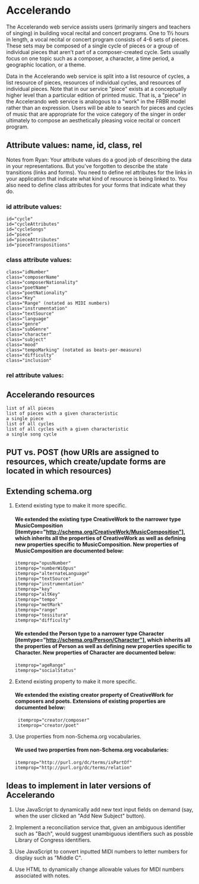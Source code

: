 # Accelerando

The Accelerando web service assists users (primarily singers and teachers of singing) in building vocal recital and concert programs. One to 1½ hours in length, a vocal recital or concert program consists of 4-6 sets of pieces. These sets may be composed of a single cycle of pieces or a group of individual pieces that aren’t part of a composer-created cycle. Sets usually focus on one topic such as a composer, a character, a time period, a geographic location, or a theme.

Data in the Accelerando web service is split into a list resource of cycles, a list resource of pieces, resources of individual cycles, and resources of individual pieces. Note that in our service "piece" exists at a conceptually higher level than a particular edition of printed music. That is, a "piece" in the Accelerando web service is analogous to a "work" in the FRBR model rather than an expression. Users will be able to search for pieces and cycles of music that are appropriate for the voice category of the singer in order ultimately to compose an aesthetically pleasing voice recital or concert program.

## Attribute values: name, id, class, rel

Notes from Ryan: Your attribute values do a good job of describing the data in your representations. 
But you've forgotten to describe the state transitions (links and forms). 
You need to define rel attributes for the links in your application that indicate what kind of resource is being linked to. 
You also need to define class attributes for your forms that indicate what they do.

### id attribute values:
    id="cycle"
    id="cycleAttributes"
    id="cycleSongs"
    id="piece"
    id="pieceAttributes"
    id="pieceTranspositions"

### class attribute values:
    class="idNumber"
    class="composerName"
    class="composerNationality"
    class="poetName"
    class="poetNationality"
    class="Key" 
    class="Range" (notated as MIDI numbers)
    class="instrumentation"
    class="textSource"
    class="language"
    class="genre"
    class="subGenre"
    class="character"
    class="subject"
    class="mood"
    class="tempoMarking" (notated as beats-per-measure)
    class="difficulty"
    class="inclusion"

### rel attribute values:

## Accelerando resources
    list of all pieces
    list of pieces with a given characteristic
    a single piece
    list of all cycles
    list of all cycles with a given characteristic
    a single song cycle

## PUT vs. POST (how URIs are assigned to resources, which create/update forms are located in which resources)

## Extending schema.org

1.  Extend existing type to make it more specific. 

    #### We extended the existing type CreativeWork to the narrower type MusicComposition [itemtype="http://schema.org/CreativeWork/MusicComposition"], which inherits all the properties of CreativeWork as well as defining new properties specific to MusicComposition. New properties of MusicComposition are documented below:
        itemprop="opusNumber"
        itemprop="numberWiOpus"
        itemprop="alternateLanguage"
        itemprop="textSource"
        itemprop="instrumentation"
        itemprop="key"
        itemprop="altKey"
        itemprop="tempo"
        itemprop="metMark"
        itemprop="range"
        itemprop="tessitura"
        itemprop="difficulty"

    #### We extended the Person type to a narrower type Character [itemtype="http://schema.org/Person/Character"], which inherits all the properties of Person as well as defining new properties specific to Character. New properties of Character are documented below:
        itemprop="ageRange"
        itemprop="socialStatus"

2. Extend existing property to make it more specific.

    #### We extended the existing creator property of CreativeWork for composers and poets. Extensions of existing properties are documented below:
        itemprop="creator/composer"
        itemprop="creator/poet"

3.  Use properties from non-Schema.org vocabularies.

    #### We used two properties from non-Schema.org vocabularies:
        itemprop="http://purl.org/dc/terms/isPartOf"
        itemprop="http://purl.org/dc/terms/relation"

## Ideas to implement in later versions of Accelerando

1. Use JavaScript to dynamically add new text input fields on demand (say, when the user clicked an "Add New Subject" button).

2. Implement a reconciliation service that, given an ambiguous identifier such as "Bach", would suggest unambiguous identifiers such as possble Library of Congress identifiers.

3. Use JavaScript to convert inputted MIDI numbers to letter numbers for display such as "Middle C".

4. Use HTML to dynamically change allowable values for MIDI numbers associated with notes.